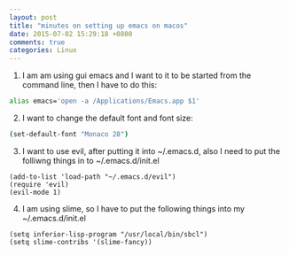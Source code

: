 ```yaml
---
layout: post
title: "minutes on setting up emacs on macos"
date: 2015-07-02 15:29:18 +0800
comments: true
categories: Linux
---
```

1. I am am using gui emacs and I want to it to be started from the command line, then I have to do this:

```sh
alias emacs='open -a /Applications/Emacs.app $1'
```

2. I want to change the default font and font size:

```sh
(set-default-font "Monaco 28")
```

3. I want to use evil, after putting it into ~/.emacs.d, also I need to put the folliwng things in to ~/.emacs.d/init.el

```
(add-to-list 'load-path "~/.emacs.d/evil")
(require 'evil)
(evil-mode 1)
```

4. I am using slime, so I have to put the following things into my ~/.emacs.d/init.el

```
(setq inferior-lisp-program "/usr/local/bin/sbcl")
(setq slime-contribs '(slime-fancy))
```